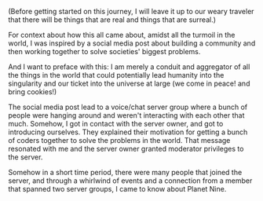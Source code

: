 (Before getting started on this journey, I will leave it up to our weary traveler that there will be things that are real and things that are surreal.)

For context about how this all came about, amidst all the turmoil in the world, I was inspired by a social media post about building a community and then working together to solve societies' biggest problems.

And I want to preface with this:
I am merely a conduit and aggregator of all the things in the world that could potentially lead humanity into the singularity and our ticket into the universe at large (we come in peace! and bring cookies!)

The social media post lead to a voice/chat server group where a bunch of people were hanging around and weren't interacting with each other that much. Somehow, I got in contact with the server owner, and got to introducing ourselves. They explained their motivation for getting a bunch of coders together to solve the problems in the world. That message resonated with me and the server owner granted  moderator privileges to the server.

Somehow in a short time period, there were many people that joined the server, and through a whirlwind of events and a connection from a member that spanned two server groups, I came to know about Planet Nine.
